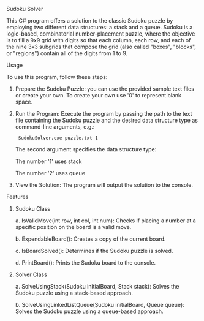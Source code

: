 Sudoku Solver

This C# program offers a solution to the classic Sudoku puzzle by employing two different data structures: a stack and a queue. Sudoku is a logic-based, combinatorial number-placement puzzle, where the objective is to fill a 9x9 grid with digits so that each column, each row, and each of the nine 3x3 subgrids that compose the grid (also called "boxes", "blocks", or "regions") contain all of the digits from 1 to 9.

Usage

To use this program, follow these steps:

1. Prepare the Sudoku Puzzle: you can use the provided sample text files or create your own. To create your own use '0' to represent blank space.

2. Run the Program: Execute the program by passing the path to the text file containing the Sudoku puzzle and the desired data structure type as command-line arguments, e.g.:

        SudokuSolver.exe puzzle.txt 1  
      
      The second argument specifies the data structure type:
      
      The number '1' uses stack
      
      The number '2' uses queue

3. View the Solution: The program will output the solution to the console.

Features

1. Sudoku Class

      a. IsValidMove(int row, int col, int num): Checks if placing a number at a specific position on the board is a valid move.
      
      b. ExpendableBoard(): Creates a copy of the current board.
      
      c. IsBoardSolved(): Determines if the Sudoku puzzle is solved.
      
      d. PrintBoard(): Prints the Sudoku board to the console.

2. Solver Class
   
      a. SolveUsingStack(Sudoku initialBoard, Stack<Sudoku> stack): Solves the Sudoku puzzle using a stack-based approach.
      
      b. SolveUsingLinkedListQueue(Sudoku initialBoard, Queue<Sudoku> queue): Solves the Sudoku puzzle using a queue-based approach.

